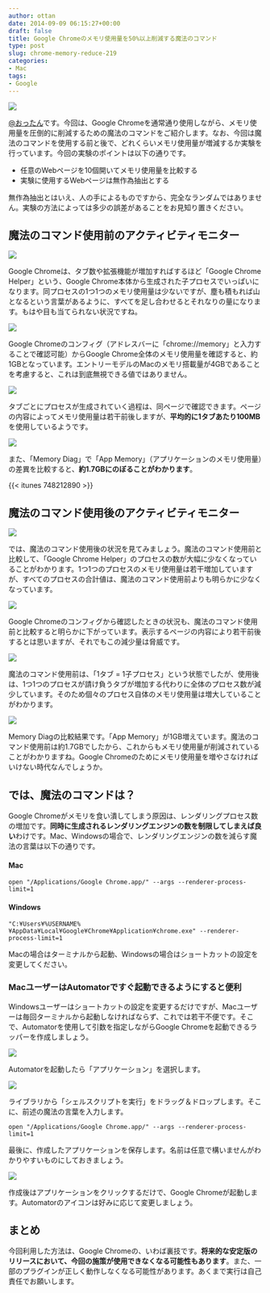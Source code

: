 ```yaml
---
author: ottan
date: 2014-09-09 06:15:27+00:00
draft: false
title: Google Chromeのメモリ使用量を50%以上削減する魔法のコマンド
type: post
slug: chrome-memory-reduce-219
categories:
- Mac
tags:
- Google
---
```


![](/uploads/2014/09/140909-540e8f34b5ac1.jpg)






[@おったん](https://twitter.com/ottanxyz)です。今回は、Google Chromeを通常通り使用しながら、メモリ使用量を圧倒的に削減するための魔法のコマンドをご紹介します。なお、今回は魔法のコマンドを使用する前と後で、どれくらいメモリ使用量が増減するか実験を行っています。今回の実験のポイントは以下の通りです。






  * 任意のWebページを10個開いてメモリ使用量を比較する
  * 実験に使用するWebページは無作為抽出とする




無作為抽出とはいえ、人の手によるものですから、完全なランダムではありません。実験の方法によっては多少の誤差があることをお見知り置きください。





## 魔法のコマンド使用前のアクティビティモニター





![](/uploads/2014/09/140909-540e8b50b11c9.png)






Google Chromeは、タブ数や拡張機能が増加すればするほど「Google Chrome Helper」という、Google Chrome本体から生成された子プロセスでいっぱいになります。同プロセスの1つ1つのメモリ使用量は少ないですが、塵も積もれば山となるという言葉があるように、すべてを足し合わせるとそれなりの量になります。もはや目も当てられない状況ですね。





![](/uploads/2014/09/140909-540e8b5365ae7.png)






Google Chromeのコンフィグ（アドレスバーに「chrome://memory」と入力することで確認可能）からGoogle Chrome全体のメモリ使用量を確認すると、約1GBとなっています。エントリーモデルのMacのメモリ搭載量が4GBであることを考慮すると、これは到底無視できる値ではありません。





![](/uploads/2014/09/140909-540e8b56e8103.png)






タブごとにプロセスが生成されていく過程は、同ページで確認できます。ページの内容によってメモリ使用量は若干前後しますが、**平均的に1タブあたり100MB**を使用しているようです。





![](/uploads/2014/09/140909-540e8f3636b73.png)






また、「Memory Diag」で「App Memory」（アプリケーションのメモリ使用量）の差異を比較すると、**約1.7GBにのぼることがわかります**。



{{< itunes 748212890 >}}



## 魔法のコマンド使用後のアクティビティモニター





![](/uploads/2014/09/140909-540e8b5543436.png)






では、魔法のコマンド使用後の状況を見てみましょう。魔法のコマンド使用前と比較して、「Google Chrome Helper」のプロセスの数が大幅に少なくなっていることがわかります。1つ1つのプロセスのメモリ使用量は若干増加していますが、すべてのプロセスの合計値は、魔法のコマンド使用前よりも明らかに少なくなっています。





![](/uploads/2014/09/140909-540e9ab8b41ea.png)






Google Chromeのコンフィグから確認したときの状況も、魔法のコマンド使用前と比較すると明らかに下がっています。表示するページの内容により若干前後するとは思いますが、それでもこの減少量は脅威です。





![](/uploads/2014/09/140909-540e8b5ab54ae.png)






魔法のコマンド使用前は、「1タブ = 1子プロセス」という状態でしたが、使用後は、1つ1つのプロセスが請け負うタブが増加する代わりに全体のプロセス数が減少しています。そのため個々のプロセス自体のメモリ使用量は増大していることがわかります。





![](/uploads/2014/09/140909-540e8f37839ff.png)






Memory Diagの比較結果です。「App Memory」が1GB増えています。魔法のコマンド使用前は約1.7GBでしたから、これからもメモリ使用量が削減されていることがわかりますね。Google Chromeのためにメモリ使用量を増やさなければいけない時代なんでしょうか。





## では、魔法のコマンドは？





Google Chromeがメモリを食い潰してしまう原因は、レンダリングプロセス数の増加です。**同時に生成されるレンダリングエンジンの数を制限してしまえば良い**わけです。Mac、Windowsの場合で、レンダリングエンジンの数を減らす魔法の言葉は以下の通りです。





#### Mac




    
    open "/Applications/Google Chrome.app/" --args --renderer-process-limit=1





#### Windows




    
    "C:¥Users¥%USERNAME%¥AppData¥Local¥Google¥Chrome¥Application¥chrome.exe" --renderer-process-limit=1





Macの場合はターミナルから起動、Windowsの場合はショートカットの設定を変更してください。





### MacユーザーはAutomatorですぐ起動できるようにすると便利





Windowsユーザーはショートカットの設定を変更するだけですが、Macユーザーは毎回ターミナルから起動しなければならず、これでは若干不便です。そこで、Automatorを使用して引数を指定しながらGoogle Chromeを起動できるラッパーを作成しましょう。





![](/uploads/2014/09/140909-540e8b5d3520a.png)






Automatorを起動したら「アプリケーション」を選択します。





![](/uploads/2014/09/140909-540e8b5eb54db.png)






ライブラリから「シェルスクリプトを実行」をドラッグ＆ドロップします。そこに、前述の魔法の言葉を入力します。




    
    open "/Applications/Google Chrome.app/" --args --renderer-process-limit=1





最後に、作成したアプリケーションを保存します。名前は任意で構いませんがわかりやすいものにしておきましょう。





![](/uploads/2014/09/140909-540e8b600aa7a.png)






作成後はアプリケーションをクリックするだけで、Google Chromeが起動します。Automatorのアイコンは好みに応じて変更しましょう。





## まとめ





今回利用した方法は、Google Chromeの、いわば裏技です。**将来的な安定版のリリースにおいて、今回の施策が使用できなくなる可能性もあります**。また、一部のプラグインが正しく動作しなくなる可能性があります。あくまで実行は自己責任でお願いします。
